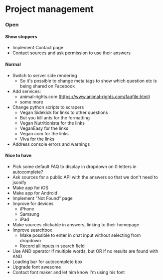 # Project management

### Open

#### Show stoppers

* Implement Contact page
* Contact sources and ask permission to use their answers

#### Normal

* Switch to server side rendering
  * So it's possible to change meta tags to show which question etc is being shared on Facebook
* Add services:
  * animal-rights.com (https://www.animal-rights.com/faqfile.html)
  * some more
* Change python scripts to scrapers
  * Vegan Sidekick for links to other questions
  * But you kill ants for the formatting
  * Vegan Nutritionista for the links
  * VeganEasy for the links
  * Vegan.com for the links
  * Viva for the links
* Address console errors and warnings

#### Nice to have

* Pick some default FAQ to display in dropdown on 0 letters in autocomplete?
* Ask sources for a public API with the answers so that we don't need to jsonify
* Make app for iOS
* Make app for Android
* Implement "Not Found" page
* Improve for devices
  * iPhone
  * Samsung
  * iPad
* Make sources clickable in answers, linking to their homepage
* Improve searchbox
  * Make possible to enter in chat input without selecting from dropdown
  * Record all inputs in search field
* Use AND operator if multiple words, but OR if no results are found with AND
* Loading bar for autocomplete box
* Upgrade font awesome
* Contact font maker and let him know I'm using his font
